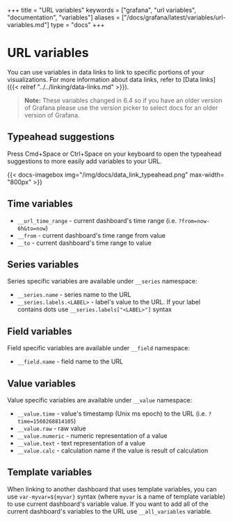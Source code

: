 +++
title = "URL variables"
keywords = ["grafana", "url variables", "documentation", "variables"]
aliases = ["/docs/grafana/latest/variables/url-variables.md"]
type = "docs"
+++

# URL variables

You can use variables in data links to link to specific portions of your visualizations. For more information about data links, refer to [Data links]({{< relref "../../linking/data-links.md" >}}).

> **Note:** These variables changed in 6.4 so if you have an older version of Grafana please use the version picker to select
docs for an older version of Grafana.

## Typeahead suggestions

Press Cmd+Space or Ctrl+Space on your keyboard to open the typeahead suggestions to more easily add variables to your URL.

{{< docs-imagebox img="/img/docs/data_link_typeahead.png"  max-width= "800px" >}}

## Time variables

* ``__url_time_range`` - current dashboard's time range (i.e. ``?from=now-6h&to=now``)
* ``__from`` - current dashboard's time range from value
* ``__to`` - current dashboard's time range to value

## Series variables

Series specific variables are available under ``__series`` namespace:

* ``__series.name`` - series name to the URL
* ``__series.labels.<LABEL>`` - label's value to the URL. If your label contains dots use ``__series.labels["<LABEL>"]`` syntax

## Field variables

Field specific variables are available under ``__field`` namespace:

* ``__field.name`` - field name to the URL

## Value variables

Value specific variables are available under ``__value`` namespace:

* ``__value.time`` - value's timestamp (Unix ms epoch) to the URL (i.e. ``?time=1560268814105``)
* ``__value.raw`` - raw value
* ``__value.numeric`` - numeric representation of a value
* ``__value.text`` - text representation of a value
* ``__value.calc`` - calculation name if the value is result of calculation

## Template variables

When linking to another dashboard that uses template variables, you can use ``var-myvar=${myvar}`` syntax (where ``myvar`` is a name of template variable)
to use current dashboard's variable value. If you want to add all of the current dashboard's variables to the URL use  ``__all_variables`` variable.
